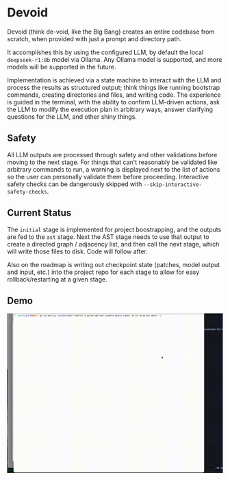 # Devoid

Devoid (think de-void, like the Big Bang) creates an entire codebase from scratch, when provided with just a prompt and directory path.

It accomplishes this by using the configured LLM, by default the local `deepseek-r1:8b` model via Ollama. Any Ollama model is supported, and more models will be supported in the future.

Implementation is achieved via a state machine to interact with the LLM and process the results as structured output; think things like running bootstrap commands, creating directories and files, and writing code. The experience is guided in the terminal, with the ability to confirm LLM-driven actions, ask the LLM to modify the execution plan in arbitrary ways, answer clarifying questions for the LLM, and other shiny things.

## Safety

All LLM outputs are processed through safety and other validations before moving to the next stage. For things that can't reasonably be validated like arbitrary commands to run, a warning is displayed next to the list of actions so the user can personally validate them before proceeding. Interactive safety checks can be dangerously skipped with `--skip-interactive-safety-checks`.

## Current Status

The `initial` stage is implemented for project boostrapping, and the outputs are fed to the `ast` stage. Next the AST stage needs to use that output to create a directed graph / adjacency list, and then call the next stage, which will write those files to disk. Code will follow after.

Also on the roadmap is writing out checkpoint state (patches, model output and input, etc.) into the project repo for each stage to allow for easy rollback/restarting at a given stage.

## Demo

![](./demo.gif)

